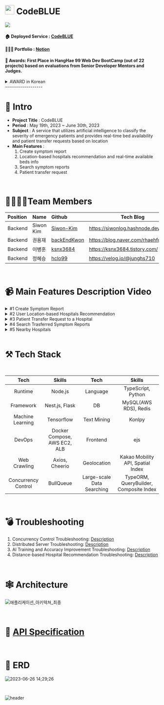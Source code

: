 # <img src="https://github.com/backEndKwon/CodeBlue/assets/128948886/ac4f1ee7-80e6-4b45-860a-3b96a07f2fd2"  width="30" height="30"/> CodeBLUE

<img src="https://github.com/project-codeblue/CodeBlue/assets/76824986/9d3f493a-039b-4f9a-9714-229e9f71a0bf"/>

<br>

#### 🏠 Deployed Service : [CodeBLUE](https://codeblue.site/)
#### 🧑🏾‍💻 Portfolio : [Notion](https://www.notion.so/siwonmadang/CodeBLUE-b89c9278c48146949316f799f3f93ced?pvs=4)
#### 🥇 Awards: First Place in HangHae 99 Web Dev BootCamp (out of 22 projects) based on evaluations from Senior Developer Mentors and Judges.
<details>
<summary> AWARD in Korean </summary>
<div markdown="1">
<img src="https://github.com/Siwon-Kim/CodeBlue/assets/76824986/dae0fb76-e73c-441b-90d1-d914440f07b1" />
Best Project Award: We present this certificate to the above team for their outstanding skills in planning, development, and design, which provided great insights to many individuals.
</div>
</details>
-------------------

<br>

# 📝 Intro

* **Project Title** : CodeBLUE
* **Period** : May 19th, 2023 ~ June 30th, 2023
* **Subject** : A service that utilizes artificial intelligence to classify the severity of emergency patients and provides real-time bed availability and patient transfer requests based on location
* **Main Features** :
   1. Create symptom report <br>
   2. Location-based hospitals recommendation and real-time available beds info <br>
   3. Search symptom reports <br>
   4. Patient transfer request
<br>

# 👨‍👩‍👧‍👦Team Members

| Position      | Name          |    Github                                         | Tech Blog                               |
|:--------------|:--------------|:--------------------------------------------------|-----------------------------------------|
| Backend       | Siwon Kim        | [Siwon-Kim](https://github.com/Siwon-Kim)         |https://siwonlog.hashnode.dev/               |
| Backend       | 권용재        | [backEndKwon](https://github.com/backEndKwon)     |https://blog.naver.com/rhaehfdl0433/     |
| Backend       | 이병훈        | [ksnx3684](https://github.com/ksnx3684)           |https://ksnx3684.tistory.com/            |
| Backend       | 정혜승        | [hclo99](https://github.com/hclo99)               |https://velog.io/@junghs710              |

<br>

# 📹 Main Features Description Video
<details>
<summary> #1 Create Symptom Report </summary>
<div markdown="1">



https://github.com/backEndKwon/CodeBlue/assets/128948886/3db6882f-c55c-46fa-98df-2fecacc53cde


</div>
</details>

<details>
<summary> #2 User Location-based Hospitals Recommendation </summary>
<div markdown="1">



https://github.com/backEndKwon/CodeBlue/assets/128948886/adc761d1-06a5-4463-ae5f-a62764b7d229


</div>
</details>

<details>
<summary> #3 Patient Transfer Request to a Hospital </summary>
<div markdown="1">


https://github.com/backEndKwon/CodeBlue/assets/128948886/7e0393e9-5328-44c9-bc50-fb9fe3e7bd9a



</div>
</details>

<details>
<summary> #4 Search Trasferred Symptom Reports </summary>
<div markdown="1">



https://github.com/backEndKwon/CodeBlue/assets/128948886/078fa385-f992-43a3-a3ed-bc42bd005163


</div>
</details>

<details>
<summary> #5 Nearby Hospitals </summary>
<div markdown="1">


https://github.com/backEndKwon/CodeBlue/assets/128948886/df25786c-7415-4b66-be66-98d54eecfbe4



</div>
</details>
<br>

# ⚒ Tech Stack

<br>

|Tech|Skills|Tech|Skills|
| :-: | :-: | :-: | :-: |
|Runtime|Node.js|Language|TypeScript, Python|
|Framework|Nest.js, Flask|DB|MySQL(AWS RDS), Redis|
|Machine Learning|Tensorflow|Text Mining|Konlpy|
|DevOps|Docker Compose, AWS EC2, ALB|Frontend|ejs|
|Web Crawling|Axios, Cheerio|Geolocation|Kakao Mobility API, Spatial Index|
|Concurrency Control|BullQueue | Large-scale Data Searching|TypeORM, QueryBuilder, Composite Index|

 
<br>

# 💣 Troubleshooting

1. Concurrency Control Troubleshooting: [Description](https://www.notion.so/siwonmadang/Concurrency-Control-Troubleshooting-32317b3721a34542bf79c6e4b063c73f?pvs=4) <br>
2. Distributed Server Troubleshooting: [Description](https://www.notion.so/siwonmadang/Troubleshooting-Distributed-Server-Deployment-1290e4c0013f4b6db262eb904898b9ca?pvs=4) <br>
3. AI Training and Accuracy Improvement Troubleshooting: [Description](https://www.notion.so/siwonmadang/Troubleshooting-AI-Training-and-Implementation-efb61f9a399f4920970e123abe3312d5?pvs=4) <br>
4. Distance-based Hospital Recommendation Troubleshooting: [Description](https://www.notion.so/siwonmadang/Improving-the-Time-Required-for-Distance-based-Hospital-Search-df3295a004074b1b910913fe1ca9748b?pvs=4)

<br>

# 🕸 Architecture

  ![애플리케이션_아키텍쳐_최종](https://github.com/project-codeblue/CodeBlue/assets/76824986/437cb2af-e22f-43f6-beb9-f9e56d6f6a0f)


<br>

# 🚩 [API Specification](https://www.notion.so/siwonmadang/26358f682bfc4cd8b6a32b743b077ef8?v=a4d6475c44cc4c4b9e2ed8e925c7db17)

<br>

#  📒 ERD

![2023-06-26 14;29;26](https://github.com/backEndKwon/Algorithm/assets/128948886/c57c86e2-1efe-4c3d-ae81-cdbfb8a0e2f1)

<br>

![header](https://capsule-render.vercel.app/api?type=waving&color=auto&height=200&section=header&text=Thank%20you%20for%20watching&fontSize=50)
